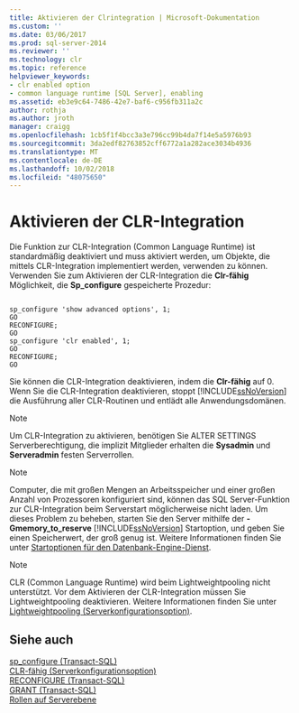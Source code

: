 ```yaml
---
title: Aktivieren der Clrintegration | Microsoft-Dokumentation
ms.custom: ''
ms.date: 03/06/2017
ms.prod: sql-server-2014
ms.reviewer: ''
ms.technology: clr
ms.topic: reference
helpviewer_keywords:
- clr enabled option
- common language runtime [SQL Server], enabling
ms.assetid: eb3e9c64-7486-42e7-baf6-c956fb311a2c
author: rothja
ms.author: jroth
manager: craigg
ms.openlocfilehash: 1cb5f1f4bcc3a3e796cc99b4da7f14e5a5976b93
ms.sourcegitcommit: 3da2edf82763852cff6772a1a282ace3034b4936
ms.translationtype: MT
ms.contentlocale: de-DE
ms.lasthandoff: 10/02/2018
ms.locfileid: "48075650"
---
```

# <a name="enabling-clr-integration"></a>Aktivieren der CLR-Integration
  Die Funktion zur CLR-Integration (Common Language Runtime) ist standardmäßig deaktiviert und muss aktiviert werden, um Objekte, die mittels CLR-Integration implementiert werden, verwenden zu können. Verwenden Sie zum Aktivieren der CLR-Integration die **Clr-fähig** Möglichkeit, die **Sp_configure** gespeicherte Prozedur:  
  
```  
  
sp_configure 'show advanced options', 1;  
GO  
RECONFIGURE;  
GO  
sp_configure 'clr enabled', 1;  
GO  
RECONFIGURE;  
GO  
```  
  
 Sie können die CLR-Integration deaktivieren, indem die **Clr-fähig** auf 0. Wenn Sie die CLR-Integration deaktivieren, stoppt [!INCLUDE[ssNoVersion](../../../includes/ssnoversion-md.md)] die Ausführung aller CLR-Routinen und entlädt alle Anwendungsdomänen.  
  
> [!NOTE]  
>  Um CLR-Integration zu aktivieren, benötigen Sie ALTER SETTINGS Serverberechtigung, die implizit Mitglieder erhalten die **Sysadmin** und **Serveradmin** festen Serverrollen.  
  
> [!NOTE]  
>  Computer, die mit großen Mengen an Arbeitsspeicher und einer großen Anzahl von Prozessoren konfiguriert sind, können das SQL Server-Funktion zur CLR-Integration beim Serverstart möglicherweise nicht laden. Um dieses Problem zu beheben, starten Sie den Server mithilfe der **-Gmemory_to_reserve** [!INCLUDE[ssNoVersion](../../../includes/ssnoversion-md.md)] Startoption, und geben Sie einen Speicherwert, der groß genug ist. Weitere Informationen finden Sie unter [Startoptionen für den Datenbank-Engine-Dienst](../../database-engine/configure-windows/database-engine-service-startup-options.md).  
  
> [!NOTE]  
>  CLR (Common Language Runtime) wird beim Lightweightpooling nicht unterstützt. Vor dem Aktivieren der CLR-Integration müssen Sie Lightweightpooling deaktivieren. Weitere Informationen finden Sie unter [Lightweightpooling (Serverkonfigurationsoption)](../../database-engine/configure-windows/lightweight-pooling-server-configuration-option.md).  
  
## <a name="see-also"></a>Siehe auch  
 [sp_configure &#40;Transact-SQL&#41;](/sql/relational-databases/system-stored-procedures/sp-configure-transact-sql)   
 [CLR-fähig (Serverkonfigurationsoption)](../../database-engine/configure-windows/clr-enabled-server-configuration-option.md)   
 [RECONFIGURE &#40;Transact-SQL&#41;](/sql/t-sql/language-elements/reconfigure-transact-sql)   
 [GRANT &#40;Transact-SQL&#41;](/sql/t-sql/statements/grant-transact-sql)   
 [Rollen auf Serverebene](../security/authentication-access/server-level-roles.md)  
  
  
